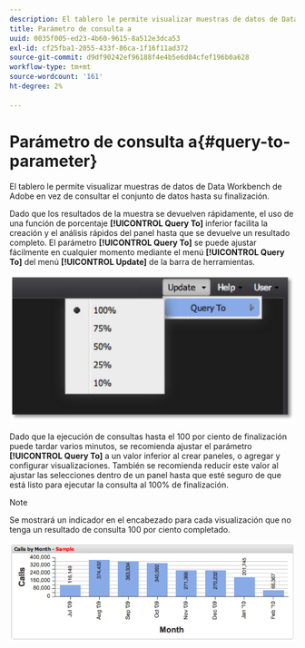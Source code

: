```yaml
---
description: El tablero le permite visualizar muestras de datos de Data Workbench de Adobe en vez de consultar el conjunto de datos hasta su finalización.
title: Parámetro de consulta a
uuid: 0035f005-ed23-4b60-9615-8a512e3dca53
exl-id: cf25fba1-2055-433f-86ca-1f16f11ad372
source-git-commit: d9df90242ef96188f4e4b5e6d04cfef196b0a628
workflow-type: tm+mt
source-wordcount: '161'
ht-degree: 2%

---
```


# Parámetro de consulta a{#query-to-parameter}

El tablero le permite visualizar muestras de datos de Data Workbench de Adobe en vez de consultar el conjunto de datos hasta su finalización.

Dado que los resultados de la muestra se devuelven rápidamente, el uso de una función de porcentaje **[!UICONTROL Query To]** inferior facilita la creación y el análisis rápidos del panel hasta que se devuelve un resultado completo. El parámetro **[!UICONTROL Query To]** se puede ajustar fácilmente en cualquier momento mediante el menú **[!UICONTROL Query To]** del menú **[!UICONTROL Update]** de la barra de herramientas.

![](assets/query_to.png)

Dado que la ejecución de consultas hasta el 100 por ciento de finalización puede tardar varios minutos, se recomienda ajustar el parámetro **[!UICONTROL Query To]** a un valor inferior al crear paneles, o agregar y configurar visualizaciones. También se recomienda reducir este valor al ajustar las selecciones dentro de un panel hasta que esté seguro de que está listo para ejecutar la consulta al 100% de finalización.

>[!NOTE]
>
>Se mostrará un indicador en el encabezado para cada visualización que no tenga un resultado de consulta 100 por ciento completado.

![](assets/query_to2.png)
